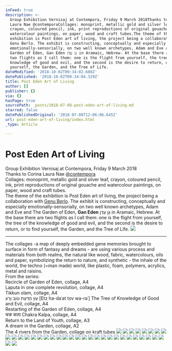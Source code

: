 ```yaml
---
inFeed: true
description: >-
  Group Exhibition Vernisaj at Contempora, Friday 9 March 2018Thanks to Corina
  Laura Nae @contemporaCollages: monoprint, metallic gold and silver leaf,
  crayon, coloured pencil, ink, print reproductions of original gouache and
  watercolour paintings, on paper, wood and craft tubes.The theme of the
  exhibition is Post Eden art of living, the project being a collaboration with
  Genu Berlo. The exhibit is constructing, conceptually and especially
  emotionally-sensorially, on two well known archetypes, Adam and Eve and The
  Garden of Eden, Gan Eden גַּן עֵדֶן in Aramaic, Hebrew. At the base there are
  two flights as I call them: one is the flight from yourself, the tree of the
  knowledge of good and evil, and the second is the desire to return, or to find
  yourself, the Garden, and the Tree of Life.
dateModified: '2018-10-02T09:34:02.686Z'
datePublished: '2018-10-02T09:34:04.329Z'
title: Post Eden Art of Living
author: []
publisher: {}
via: {}
hasPage: true
sourcePath: _posts/2018-07-08-post-eden-art-of-living.md
starred: false
datePublishedOriginal: '2018-07-08T12:06:06.645Z'
url: post-eden-art-of-living/index.html
_type: Article

---
```

# Post Eden Art of Living

Group Exhibition Vernisaj at Contempora, Friday 9 March 2018  
Thanks to Corina Laura Nae [@contempora][0]  
Collages: monoprint, metallic gold and silver leaf, crayon, coloured pencil, ink, print reproductions of original gouache and watercolour paintings, on paper, wood and craft tubes.  
The theme of the exhibition is Post Eden art of living, the project being a collaboration with [Genu Berlo][1]. The exhibit is constructing, conceptually and especially emotionally-sensorially, on two well known archetypes, Adam and Eve and The Garden of Eden, **Gan Eden** גַּן עֵדֶן in Aramaic, Hebrew. At the base there are two flights as I call them: one is the flight from yourself, the tree of the knowledge of good and evil, and the second is the desire to return, or to find yourself, the Garden, and the Tree of Life.
![](https://the-grid-user-content.s3-us-west-2.amazonaws.com/b6159428-3dda-4083-9d69-d3a42c99ab97.jpg)

---

The collages -a map of deeply embedded gene memories brought to surface in form of fantasy and dreams - are using various process and materials from both realms, the natural like wood, fabric, watercolours, oils and paper, symbolizing the return to nature, and synthetic - the inhale of the world, the techno (=man made) world, like plastic, foam, polymers, acrylics, metal and raisins.  
From the series:  
Recircle of Garden of Eden, collage, A4  
Laputa in one complete revolution, collage, A4  
Tikkun olam, collage, A4  
עֵץ הַדַּעַת טוֹב וָרָע‬ \[Etz ha-daʿat tov wa-raʿ\] The Tree of Knowledge of Good and Evil, collage, A4  
Restarting of the Garden of Eden, collage, A4  
चक्र कल्प Chakra Kalpa, collage, A4  
Return to the Land of Youth, collage, A3  
A dream in the Garden, collage, A2  
The 4 rivers from the Garden, collage on kraft tubes
![](https://the-grid-user-content.s3-us-west-2.amazonaws.com/08a51d97-f4e0-494c-9679-8d8e83d14140.jpg)
![](https://the-grid-user-content.s3-us-west-2.amazonaws.com/f014c152-9150-47c4-9eb2-f91085f84125.jpg)
![](https://s3-us-west-2.amazonaws.com/the-grid-img/p/89b7732650e6ad3ef82b4aa5e879b770c667e243.jpg)
![](https://the-grid-user-content.s3-us-west-2.amazonaws.com/1d71e6df-a83f-4e53-aa73-fdaa7ae8c9f3.jpg)
![](https://the-grid-user-content.s3-us-west-2.amazonaws.com/951cdcec-696b-4762-843c-4d24137d87e9.jpg)
![](https://s3-us-west-2.amazonaws.com/the-grid-img/p/b8bd8d366abb494f3dae356407ee67c7b6f44c78.jpg)
![](https://the-grid-user-content.s3-us-west-2.amazonaws.com/e5c955f5-1b54-41ca-99e9-efef5d21c528.jpg)
![](https://the-grid-user-content.s3-us-west-2.amazonaws.com/34b8f024-6d3c-4423-b8dd-db211a383075.jpg)
![](https://the-grid-user-content.s3-us-west-2.amazonaws.com/380a5e3e-d0b2-4660-bf83-f5012ad5092b.jpg)
![](https://the-grid-user-content.s3-us-west-2.amazonaws.com/38ef51f8-8108-4edb-9280-4d20dc9e88ef.jpg)
![](https://the-grid-user-content.s3-us-west-2.amazonaws.com/bcce751d-803a-4bcc-aed7-1eeb24cfa117.jpg)
![](https://the-grid-user-content.s3-us-west-2.amazonaws.com/6efa759d-7ea7-45af-8b93-8063e5852cc7.jpg)
![](https://the-grid-user-content.s3-us-west-2.amazonaws.com/5c991406-f96c-49c6-8ed7-e02433909dce.jpg)
![](https://the-grid-user-content.s3-us-west-2.amazonaws.com/3fb37d6f-b746-49b7-81f8-7245b29d14ea.jpg)
![](https://the-grid-user-content.s3-us-west-2.amazonaws.com/8db43d8a-22ff-4a29-a411-d26012553f15.jpg)
![](https://the-grid-user-content.s3-us-west-2.amazonaws.com/263ef025-48f2-46ea-9493-5d234606c045.jpg)
![](https://the-grid-user-content.s3-us-west-2.amazonaws.com/924d214d-0462-4260-bdf7-456c9331f459.jpg)
![](https://s3-us-west-2.amazonaws.com/the-grid-img/p/650f173b910ad0e476ed3485da69fbef174da63c.jpg)
![](https://s3-us-west-2.amazonaws.com/the-grid-img/p/0cfcb2f91bd62bab5cd728d0af6050e9cceefa74.jpg)
![](https://s3-us-west-2.amazonaws.com/the-grid-img/p/8710a9de6d533d0eefbc2edc956de8b6cc278f93.jpg)
![](https://the-grid-user-content.s3-us-west-2.amazonaws.com/edfa9b19-3d67-403c-9461-2a040016ca28.jpg)
![](https://the-grid-user-content.s3-us-west-2.amazonaws.com/59804ff8-8284-4046-bb7d-4e770add33f6.jpg)
![](https://the-grid-user-content.s3-us-west-2.amazonaws.com/20fbd515-bc65-46f9-94a6-d5688f1ed149.jpg)
![](https://the-grid-user-content.s3-us-west-2.amazonaws.com/95c8c031-b02f-4aad-96dc-8f9417910c13.jpg)
![](https://s3-us-west-2.amazonaws.com/the-grid-img/p/c58ab819900e8586618733dfe26e8d7892ef287a.jpg)
![](https://s3-us-west-2.amazonaws.com/the-grid-img/p/e3897f88b5cd7bac5cf68237f72f9481896fd3df.jpg)
![](https://the-grid-user-content.s3-us-west-2.amazonaws.com/2fc7ec22-a0ac-4e8c-a249-34b98ef3903e.jpg)
![](https://the-grid-user-content.s3-us-west-2.amazonaws.com/7d974a6f-9264-4d57-9cbd-637b12f35f11.jpg)
![](https://the-grid-user-content.s3-us-west-2.amazonaws.com/5f2c6e7a-11f1-419f-807f-bde1f435fe38.jpg)
![](https://the-grid-user-content.s3-us-west-2.amazonaws.com/6f7e93b6-1433-489a-b9c0-c55dac864e1f.jpg)
![](https://the-grid-user-content.s3-us-west-2.amazonaws.com/1447b824-af3a-4fb8-8db5-a4d6d013b0ac.jpg)
![](https://the-grid-user-content.s3-us-west-2.amazonaws.com/4cdef259-ad63-47c4-b7f1-6c34afdb7c0e.jpg)
![](https://the-grid-user-content.s3-us-west-2.amazonaws.com/9bd94499-156e-4f35-86d2-54395b6ec305.jpg)
![](https://the-grid-user-content.s3-us-west-2.amazonaws.com/34fc39fa-fdd3-42b1-b478-c58fa647694e.jpg)
![](https://the-grid-user-content.s3-us-west-2.amazonaws.com/3a1cc0a9-688e-4ee1-9b1d-7a4ad10a998d.jpg)

[0]: http://www.contempora.ro/
[1]: http://www.berlo.net/